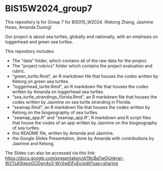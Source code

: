 # BIS15W2024_group7

This repository is for Group 7 for BIS015_W2024. (Ketong Zhang, Jasmine Hsiao, Amanda Duong)

Our project is about sea turtles, globally and nationally, with an emphasis on loggerhead and green sea turtles. 

This repository includes:
- The "data" folder, which contains all of the raw data for the project.
- The "project rubrics" folder which contains the project evaluation and rubric. 
- "green_turtle.Rmd", an R markdown file that houses the codes written by Ketong on green sea turtles.
- "loggerhead_turtle.Rmd", an R markdown file that houses the codes written by Amanda on loggerhead sea turtles. 
- "sea_turtle_strandings_florida.Rmd", an R markdown file that houses the codes written by Jasmine on sea turtle stranding in Florida.
- "seamap.Rmd", an R markdown file that houses the codes written by Ketong on the biogeography of sea turtles.
- "seamap_app.R" and "seamap_app.R", R markdown and R script files that house the codes of an app written by Jasmine on the biogeography of sea turtles.
- this README file, written by Amanda and Jasmine.
- the Google Slides Presentation, done by Amanda with contributions by Jasmine and Ketong.

The Slides can also be accessed via this link:
https://docs.google.com/presentation/d/19cBaTwOUnkrwi-W2TsA5tepoGCDgn4o3-WvSwEiFuEo/edit?usp=sharing

